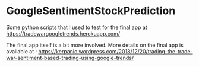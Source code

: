 # GoogleSentimentStockPrediction
Some python scripts that I used to test for the final app at https://tradewargoogletrends.herokuapp.com/

The final app itself is a bit more involved. 
More details on the final app is available at : https://kerpanic.wordpress.com/2018/12/20/trading-the-trade-war-sentiment-based-trading-using-google-trends/
